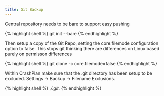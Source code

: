 ```yaml
---
title: Git Backup
---
```


Central repository needs to be bare to support easy pushing

{% highlight shell %}
git init --bare <Repo Name>
{% endhighlight %}

Then setup a copy of the Git Repo, setting the core.filemode configuration option to false. This stops git thinking there are differences on Linux based purely on permisson differences

{% highlight shell %}
git clone -c core.filemode=false <Path to Repo> <Repo Name>
{% endhighlight %}

Within CrashPlan make sure that the .git directory has been setup to be excluded. Settings -> Backup -> Filename Exclusions.

{% highlight shell %}
.*/\.git.*
{% endhighlight %}